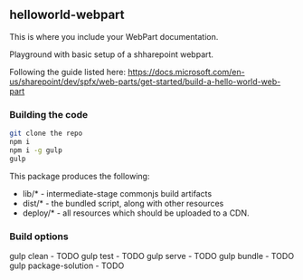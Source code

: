 ## helloworld-webpart

This is where you include your WebPart documentation.

Playground with basic setup of a shharepoint webpart.

Following the guide listed here:
https://docs.microsoft.com/en-us/sharepoint/dev/spfx/web-parts/get-started/build-a-hello-world-web-part

### Building the code

```bash
git clone the repo
npm i
npm i -g gulp
gulp
```

This package produces the following:

* lib/* - intermediate-stage commonjs build artifacts
* dist/* - the bundled script, along with other resources
* deploy/* - all resources which should be uploaded to a CDN.

### Build options

gulp clean - TODO
gulp test - TODO
gulp serve - TODO
gulp bundle - TODO
gulp package-solution - TODO
